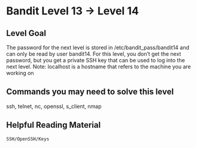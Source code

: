 # Bandit Level 13 → Level 14

## Level Goal

The password for the next level is stored in /etc/bandit_pass/bandit14 and can only be read by user bandit14. For this level, you don’t get the next password, but you get a private SSH key that can be used to log into the next level. Note: localhost is a hostname that refers to the machine you are working on

## Commands you may need to solve this level

ssh, telnet, nc, openssl, s_client, nmap

## Helpful Reading Material

    SSH/OpenSSH/Keys
